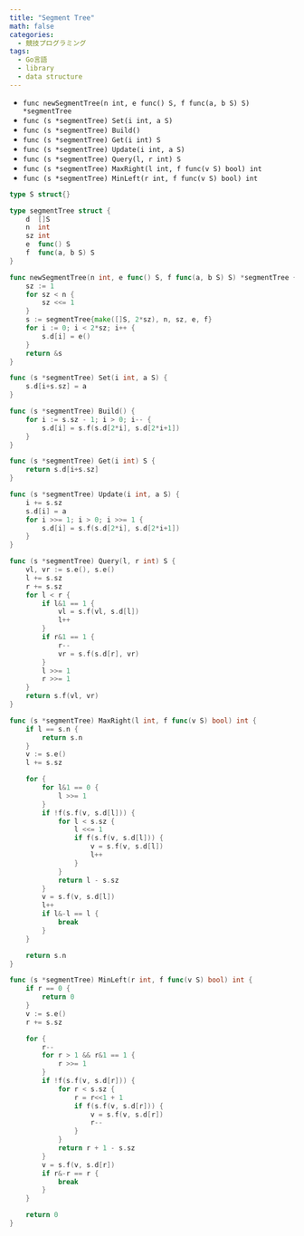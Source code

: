 ```yaml
---
title: "Segment Tree"
math: false
categories:
  - 競技プログラミング
tags:
  - Go言語
  - library
  - data structure
---
```


- `func newSegmentTree(n int, e func() S, f func(a, b S) S) *segmentTree`
- `func (s *segmentTree) Set(i int, a S)`
- `func (s *segmentTree) Build()`
- `func (s *segmentTree) Get(i int) S`
- `func (s *segmentTree) Update(i int, a S)`
- `func (s *segmentTree) Query(l, r int) S`
- `func (s *segmentTree) MaxRight(l int, f func(v S) bool) int`
- `func (s *segmentTree) MinLeft(r int, f func(v S) bool) int`

```go
type S struct{}

type segmentTree struct {
	d  []S
	n  int
	sz int
	e  func() S
	f  func(a, b S) S
}

func newSegmentTree(n int, e func() S, f func(a, b S) S) *segmentTree {
	sz := 1
	for sz < n {
		sz <<= 1
	}
	s := segmentTree{make([]S, 2*sz), n, sz, e, f}
	for i := 0; i < 2*sz; i++ {
		s.d[i] = e()
	}
	return &s
}

func (s *segmentTree) Set(i int, a S) {
	s.d[i+s.sz] = a
}

func (s *segmentTree) Build() {
	for i := s.sz - 1; i > 0; i-- {
		s.d[i] = s.f(s.d[2*i], s.d[2*i+1])
	}
}

func (s *segmentTree) Get(i int) S {
	return s.d[i+s.sz]
}

func (s *segmentTree) Update(i int, a S) {
	i += s.sz
	s.d[i] = a
	for i >>= 1; i > 0; i >>= 1 {
		s.d[i] = s.f(s.d[2*i], s.d[2*i+1])
	}
}

func (s *segmentTree) Query(l, r int) S {
	vl, vr := s.e(), s.e()
	l += s.sz
	r += s.sz
	for l < r {
		if l&1 == 1 {
			vl = s.f(vl, s.d[l])
			l++
		}
		if r&1 == 1 {
			r--
			vr = s.f(s.d[r], vr)
		}
		l >>= 1
		r >>= 1
	}
	return s.f(vl, vr)
}

func (s *segmentTree) MaxRight(l int, f func(v S) bool) int {
	if l == s.n {
		return s.n
	}
	v := s.e()
	l += s.sz

	for {
		for l&1 == 0 {
			l >>= 1
		}
		if !f(s.f(v, s.d[l])) {
			for l < s.sz {
				l <<= 1
				if f(s.f(v, s.d[l])) {
					v = s.f(v, s.d[l])
					l++
				}
			}
			return l - s.sz
		}
		v = s.f(v, s.d[l])
		l++
		if l&-l == l {
			break
		}
	}

	return s.n
}

func (s *segmentTree) MinLeft(r int, f func(v S) bool) int {
	if r == 0 {
		return 0
	}
	v := s.e()
	r += s.sz

	for {
		r--
		for r > 1 && r&1 == 1 {
			r >>= 1
		}
		if !f(s.f(v, s.d[r])) {
			for r < s.sz {
				r = r<<1 + 1
				if f(s.f(v, s.d[r])) {
					v = s.f(v, s.d[r])
					r--
				}
			}
			return r + 1 - s.sz
		}
		v = s.f(v, s.d[r])
		if r&-r == r {
			break
		}
	}

	return 0
}

```
